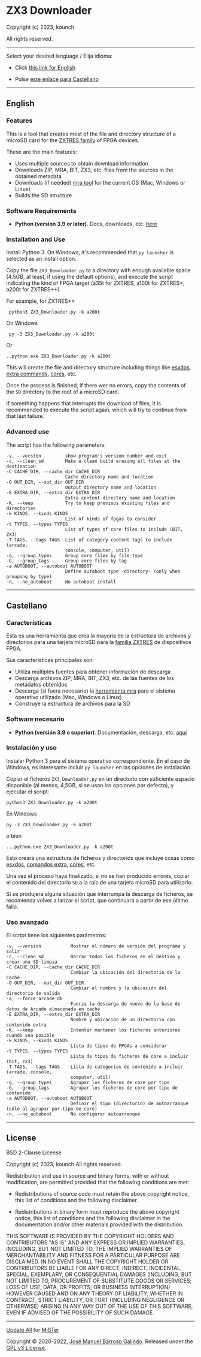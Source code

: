 # ZX3 Downloader

Copyright (c) 2023, kounch

All rights reserved.

---

Select your desired language / Elija idioma:

- Click [this link for English](#english)

- Pulse [este enlace para Castellano](#castellano)

---

## English

### Features

This is a tool that creates most of the file and directory structure of a microSD card for the [ZXTRES family](https://github.com/zxtres/) of FPGA devices.

These are the main features:

- Uses multiple sources to obtain download information
- Downloads ZIP, MRA, BIT, ZX3, etc. files from the sources in the obtained metadata
- Downloads (if needed) [mra tool](https://github.com/kounch/mra-tools-c/tree/master/release) for the current OS (Mac, Windows or Linux)
- Builds the SD structure

### Software Requirements

- **Python (version 3.9 or later)**. Docs, downloads, etc. [here](https://www.python.org/)

### Installation and Use

Install Python 3. On Windows, it's recommended that `py launcher` is selected as an install option.

Copy the file `ZX3_Downloader.py` to a directory with enough available space (4.5GB, at least, if using the default options), and execute the script indicating the kind of FPGA target (a35t for ZXTRES, a100t for ZXTRES+, a200t for ZXTRES++).

For example, for ZXTRES++

     python3 ZX3_Downloader.py -k a200t

On Windows

     py -3 ZX3_Downloader.py -k a200t

Or

    ..python.exe ZX3_Downloader.py -k a200t

This will create the file and directory structure including things like [esxdos](http://www.esxdos.org/index.html), [extra commands](https://github.com/zxtres/dot_commands), [cores](https://github.com/zxtres/cores), etc.

Once the process is finished, if there wer no errors, copy the contents of the `SD` directory to the root of a microSD card.

If something happens that interrupts the download of files, it is recommended to execute the script again, which will try to continue from that last failure.

### Advanced use

The script has the following parameters:

    -v, --version         show program's version number and exit
    -c, --clean_sd        Make a clean build erasing all files at the destination
    -C CACHE_DIR, --cache_dir CACHE_DIR
                          Cache directory name and location
    -O OUT_DIR, --out_dir OUT_DIR
                          Output directory name and location
    -E EXTRA_DIR, --extra_dir EXTRA_DIR
                          Extra content directory name and location
    -K, --keep            Try to keep previous existing files and directories
    -k KINDS, --kinds KINDS
                          List of kinds of fpgas to consider
    -t TYPES, --types TYPES
                          List of types of core files to include (BIT, ZX3)
    -T TAGS, --tags TAGS  List of category content tags to include  (arcade,
                          console, computer, util)
    -g, --group_types     Group core files by file type
    -G, --group_tags      Group core files by tag
    -a AUTOBOOT, --autoboot AUTOBOOT
                          Define autoboot type -directory- (only when grouping by type)
    -n, --no_autoboot     No autoboot install

---

## Castellano

### Características

Esta es una herramienta que crea la mayoría de la estructura de archivos y directorios para una tarjeta microSD para la [familia ZXTRES](https://github.com/zxtres/) de dispositivos FPGA.

Sus características principales son:

- Utiliza múltiples fuentes para obtener información de descarga
- Descarga archivos ZIP, MRA, BIT, ZX3, etc. de las fuentes de los metadatos obtenidos
- Descarga (si fuera necesario) la [herramienta mra](https://github.com/kounch/mra-tools-c/tree/master/release) para el sistema operativo utilizado (Mac, Windows o Linux)
- Construye la estructura de archivos para la SD

### Software necesario

- **Python (versión 3.9 o superior)**. Documentación, descarga, etc. [aquí](https://www.python.org/)

### Instalación y uso

Instalar Python 3 para el sistema operativo correspondiente. En el caso de Windows, es interesante incluir `py launcher` en las opciones de instalación.

Copiar el ficheros `ZX3_Downloader.py` en un directorio con suficiente espacio disponible (al menos, 4,5GB, si se usan las opciones por defecto), y ejecutar el script:

    python3 ZX3_Downloader.py -k a200t

En Windows

    py -3 ZX3_Downloader.py -k a200t

o bien

    ...python.exe ZX3_Downloader.py -k a200t

Esto creará una estructura de ficheros y directorios que incluye cosas como [esxdos](http://www.esxdos.org/index.html), [comandos extra](https://github.com/zxtres/dot_commands), [cores](https://github.com/zxtres/cores), etc.

Una vez el proceso haya finalizado, si no se han producido errores, copiar el contenido del directorio `SD` a la raíz de una tarjeta microSD para utilizarlo.

Si se produjera alguna situación que interrumpa la descarga de ficheros, se recomienda volver a lanzar el script, que continuará a partir de ese último fallo.

### Uso avanzado

El script tiene los siguientes parámetros:

    -v, --version           Mostrar el número de versión del programa y salir
    -c, --clean_sd          Borrar todos los ficheros en el destino y crear una SD limpia
    -C CACHE_DIR, --cache_dir CACHE_DIR
                            Cambiar la ubicación del directorio de la Caché
    -O OUT_DIR, --out_dir OUT_DIR
                            Cambiar el nombre y la ubicación del directorio de salida
    -a, --force_arcade_db
                            Fuerza la descarga de nuevo de la base de datos de Arcade almacenada en caché
    -E EXTRA_DIR, --extra_dir EXTRA_DIR
                            Nombre y ubicación de un directorio con contenido extra
    -K, --keep              Intentar mantener los ficheros anteriores cuando sea posible
    -k KINDS, --kinds KINDS
                            Lista de tipos de FPGAs a considerar
    -t TYPES, --types TYPES
                            Lista de tipos de ficheros de core a incluir (bit, zx3)
    -T TAGS, --tags TAGS    Lista de categorías de contenido a incluir (arcade, console,
                            computer, util)
    -g, --group_types       Agrupar los ficheros de core por tipo
    -G, --group_tags        Agrupar los ficheros de core por tipo de contenido
    -a AUTOBOOT, --autoboot AUTOBOOT
                            Definir el tipo (directorio) de autoarranque (sólo al agrupar por tipo de core)
    -n, --no_autoboot       No configurar autoarranque

---

## License

BSD 2-Clause License

Copyright (c) 2023, kounch
All rights reserved.

Redistribution and use in source and binary forms, with or without
modification, are permitted provided that the following conditions are met:

- Redistributions of source code must retain the above copyright notice, this
  list of conditions and the following disclaimer.

- Redistributions in binary form must reproduce the above copyright notice,
  this list of conditions and the following disclaimer in the documentation
  and/or other materials provided with the distribution.

THIS SOFTWARE IS PROVIDED BY THE COPYRIGHT HOLDERS AND CONTRIBUTORS "AS IS"
AND ANY EXPRESS OR IMPLIED WARRANTIES, INCLUDING, BUT NOT LIMITED TO, THE
IMPLIED WARRANTIES OF MERCHANTABILITY AND FITNESS FOR A PARTICULAR PURPOSE ARE
DISCLAIMED. IN NO EVENT SHALL THE COPYRIGHT HOLDER OR CONTRIBUTORS BE LIABLE
FOR ANY DIRECT, INDIRECT, INCIDENTAL, SPECIAL, EXEMPLARY, OR CONSEQUENTIAL
DAMAGES (INCLUDING, BUT NOT LIMITED TO, PROCUREMENT OF SUBSTITUTE GOODS OR
SERVICES; LOSS OF USE, DATA, OR PROFITS; OR BUSINESS INTERRUPTION) HOWEVER
CAUSED AND ON ANY THEORY OF LIABILITY, WHETHER IN CONTRACT, STRICT LIABILITY,
OR TORT (INCLUDING NEGLIGENCE OR OTHERWISE) ARISING IN ANY WAY OUT OF THE USE
OF THIS SOFTWARE, EVEN IF ADVISED OF THE POSSIBILITY OF SUCH DAMAGE.

---

[Update All](https://github.com/theypsilon/Update_All_MiSTer) for [MiSTer](https://github.com/MiSTer-devel/Main_MiSTer/wiki)

Copyright © 2020-2022, [José Manuel Barroso Galindo](https://twitter.com/josembarroso).
Released under the [GPL v3 License](LICENSE).
